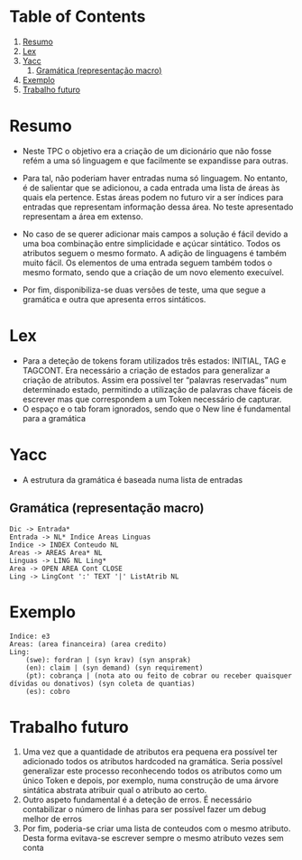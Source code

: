 
# Table of Contents

1.  [Resumo](#org8388e96)
2.  [Lex](#org89811de)
3.  [Yacc](#orgb146137)
    1.  [Gramática (representação macro)](#orgc390c52)
4.  [Exemplo](#orgcf35f08)
5.  [Trabalho futuro](#orgb613148)



<a id="org8388e96"></a>

# Resumo

-   Neste TPC o objetivo era a criação de um dicionário que não fosse refém a uma só linguagem e que facilmente se expandisse para outras.
-   Para tal, não poderiam haver entradas numa só linguagem. No entanto, é de salientar que se adicionou, a cada entrada uma lista de áreas às quais ela pertence. Estas áreas podem no futuro vir a ser índices para entradas que representam informação dessa área. No teste apresentado representam a área em extenso.

-   No caso de se querer adicionar mais campos a solução é fácil devido a uma boa combinação entre simplicidade e açúcar sintático. Todos os atributos seguem o mesmo formato. A adição de linguagens é também muito fácil. Os elementos de uma entrada seguem também todos o mesmo formato, sendo que a criação de um novo elemento execuível.

-   Por fim,  disponibiliza-se duas versões de teste, uma que segue a gramática e outra que apresenta erros sintáticos.


<a id="org89811de"></a>

# Lex

-   Para a deteção de tokens foram utilizados três estados: INITIAL, TAG e TAGCONT. Era necessário a criação de estados para generalizar a criação de atributos. Assim era possível ter &ldquo;palavras reservadas&rdquo; num determinado estado, permitindo a utilização de palavras chave fáceis de escrever mas que correspondem a um Token necessário de capturar.
-   O espaço e o tab foram ignorados, sendo que o New line é fundamental para a gramática


<a id="orgb146137"></a>

# Yacc

-   A estrutura da gramática é baseada numa lista de entradas


<a id="orgc390c52"></a>

## Gramática (representação macro)

    Dic -> Entrada*
    Entrada -> NL* Indice Areas Linguas
    Indice -> INDEX Conteudo NL
    Areas -> AREAS Area* NL
    Linguas -> LING NL Ling*
    Area -> OPEN AREA Cont CLOSE
    Ling -> LingCont ':' TEXT '|' ListAtrib NL


<a id="orgcf35f08"></a>

# Exemplo

    Indice: e3
    Areas: (area financeira) (area credito)
    Ling:
        (swe): fordran | (syn krav) (syn ansprak)
        (en): claim | (syn demand) (syn requirement)
        (pt): cobrança | (nota ato ou feito de cobrar ou receber quaisquer dívidas ou donativos) (syn coleta de quantias)
        (es): cobro


<a id="orgb613148"></a>

# Trabalho futuro

1.  Uma vez que a quantidade de atributos era pequena era possível ter adicionado todos os atributos hardcoded na gramática. Seria possível generalizar este processo reconhecendo todos os atributos como um único Token e depois, por exemplo, numa construção de uma árvore sintática abstrata atribuir qual o atributo ao certo.
2.  Outro aspeto fundamental é a deteção de erros. É necessário contabilizar o número de linhas para ser possível fazer um debug  melhor de erros
3.  Por fim, poderia-se criar uma lista de conteudos com o mesmo atributo. Desta forma evitava-se escrever sempre o mesmo atributo vezes sem conta

